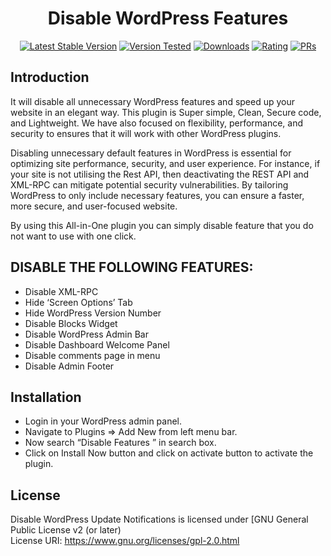 <h1 align="center">Disable WordPress Features</h1>

<p align="center"><a href="https://wordpress.org/plugins/disable-features/"><img src="https://img.shields.io/wordpress/plugin/v/disable-features.svg" alt="Latest Stable Version"></a> <a href="https://wordpress.org/plugins/disable-features/"><img src="https://img.shields.io/wordpress/v/disable-features.svg" alt="Version Tested"></a> <a href="https://wordpress.org/plugins/disable-features/"><img src="https://img.shields.io/wordpress/plugin/dt/disable-features.svg" alt="Downloads"></a> <a href="https://wordpress.org/plugins/disable-features/"><img src="https://img.shields.io/wordpress/plugin/r/disable-features.svg" alt="Rating"></a> <a href="#"><img src="https://img.shields.io/badge/PRs-welcome-brightgreen.svg?style=flat-square" alt="PRs"></a></p>

## Introduction

It will disable all unnecessary WordPress features and speed up your website in an elegant way. This plugin is Super simple, Clean, Secure code, and Lightweight. We have also focused on flexibility, performance, and security to ensures that it will work with other WordPress plugins.

Disabling unnecessary default features in WordPress is essential for optimizing site performance, security, and user experience. For instance, if your site is not utilising the Rest API, then deactivating the REST API and XML-RPC can mitigate potential security vulnerabilities. By tailoring WordPress to only include necessary features, you can ensure a faster, more secure, and user-focused website.

By using this All-in-One plugin you can simply disable feature that you do not want to use with one click.

## DISABLE THE FOLLOWING FEATURES:

- Disable XML-RPC
- Hide ‘Screen Options’ Tab
- Hide WordPress Version Number
- Disable Blocks Widget
- Disable WordPress Admin Bar
- Disable Dashboard Welcome Panel
- Disable comments page in menu
- Disable Admin Footer

## Installation

* Login in your WordPress admin panel.
* Navigate to Plugins => Add New from left menu bar.
* Now search “Disable Features ” in search box.
* Click on Install Now button and click on activate button to activate the plugin.

## License

Disable WordPress Update Notifications is licensed under [GNU General Public License v2 (or later)
<br>
License URI: https://www.gnu.org/licenses/gpl-2.0.html
